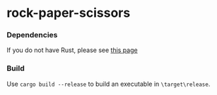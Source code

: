 # rock-paper-scissors
### Dependencies
If you do not have Rust, please see [this page](https://forge.rust-lang.org/infra/other-installation-methods.html#which)

### Build
Use <code>cargo build --release</code> to build an executable in <code>\target\release</code>.
